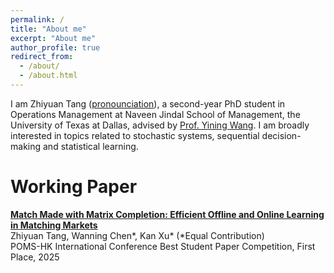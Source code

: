 ```yaml
---
permalink: /
title: "About me"
excerpt: "About me"
author_profile: true
redirect_from: 
  - /about/
  - /about.html
---
```


I am Zhiyuan Tang ([pronounciation](https://namedrop.io/zhiyuantang)), a second-year PhD student in Operations Management at Naveen Jindal School of Management, the University of Texas at Dallas, advised by [Prof. Yining Wang](https://yining-wang.com/). I am broadly interested in topics related to stochastic systems, sequential decision-making and statistical learning.   



Working Paper
======
[**Match Made with Matrix Completion: Efficient Offline and Online Learning in Matching Markets**](https://papers.ssrn.com/sol3/papers.cfm?abstract_id=4976903)  
Zhiyuan Tang, Wanning Chen\*, Kan Xu\*  (*Equal Contribution)  
POMS-HK International Conference Best Student Paper Competition, First Place, 2025



